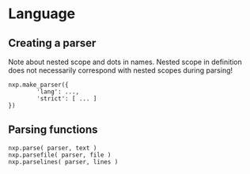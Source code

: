 
# Language

## Creating a parser

Note about nested scope and dots in names. Nested scope in definition does not necessarily correspond with nested scopes during parsing!

```
nxp.make_parser({
        'lang': ...,
        'strict': [ ... ]
})
```

## Parsing functions

```
nxp.parse( parser, text )
nxp.parsefile( parser, file )
nxp.parselines( parser, lines )
```

